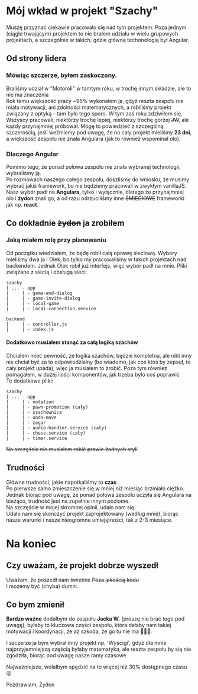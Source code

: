 ﻿# Mój wkład w projekt "Szachy"
Muszę przyznać ciekawie pracowało się nad tym projektem. Poza jednym (ciągle trwającym) projektem to nie brałem udziału w wielu grupowych projektach, a szczególnie w takich, gdzie główną techonologią był Angular.

## Od strony lidera
### Mówiąc szczerze, byłem zaskoczony. <br>
Braliśmy udział w "Motoroli" w tamtym roku, w trochę innym składzie, ale to nie ma znaczenia <br>
Rok temu większość pracy ~95% wykonałem ja, gdyż reszta zespołu nie miała motywacji, ani zdolności matematycznych, a robiliśmy projekt związany z optyką - tam było tego sporo. W tym zaś roku zdziwiłem się.
Wszyscy pracowali, niektórzy trochę lepiej, niektórzy trochę gorzej ~~JW~~, ale każdy przynajmniej próbował.
Mogę to powiedzieć z szczególną szczerością, jeśli weźmiemy pod uwagę, że na cały projekt mieliśmy **23 dni**, a większość zespołu nie znała Angulara (jak to również wspominał olo).

### Dlaczego Angular
Pomimo tego, że ponad połowa zespołu nie znała wybranej technologii, wybraliśmy ją. <br>
Po rozmowach naszego całego zespołu, doszliśmy do wniosku, że musimy wybrać jakiś framework, bo nie będziemy pracowali w zwykłym vanillaJS.
Nasz wybór padł na **Angulara**, tylko i wyłącznie, dlatego że przynajmniej olo i **żydon** znali go, a od razu odrzuciliśmy inne ~~ŚMIECIOWE~~ frameworki jak np. **react**.

## Co dokładnie ~~żydon~~ ja zrobiłem

### Jaką miałem rolę przy planowaniu
Od początku wiedziałem, że będę robił całą oprawę sieciową. Wybory mieliśmy dwa ja i Olek, bo tylko my pracowaliśmy w takich projektach nad backendem. Jednak Olek robił już interfejs, więc wybór padł na mnie. Pliki związane z siecią i obsługą sieci:

```plaintext
szachy
| ... - app
|     | - game-end-dialog
|     | - game-invite-dialog
|     | - local-game
|     | - local-connection.service

backend
|     | - controller.js
|     | - index.js
```

#### Dodatkowo musiałem stanąć za całą logiką szachów
Chciałem mieć pewność, że logika szachów, będzie kompletna, ale nikt inny nie chciał być za to odpowiedzialny (bo wiadomo, jak coś ktoś by zepsuł, to cały projekt upada), więc ja musiałem to zrobić. Poza tym również pomagałem, w dużej ilości komponentów, jak trzeba było coś poprawić <br>
Te dodatkowe pliki:

```plaintext
szachy
| ... - app
|     | - notation
|     | - pawn-promotion (cały)
|     | - szachownica
|     | - undo-move
|     | - zegar
|     | - audio-handler.service (cały)
|     | - chess.service (cały)
|     | - timer.service
```

~~Na szczęście nie musiałem robić prawie żadnych styli~~


## Trudności

Główne trudności, jakie napotkaliśmy to **czas** <br>
Po pierwsze samo zmieszczenie się w mniej niż miesiąc brzmiało ciężko. <br>
Jednak biorąc pod uwagę, że ponad połowa zespołu uczyła się Angulara na bieżąco, trudność jest na zupełnie innym poziome. <br>
Na szczęście w mojej skromnej opinii, udało nam się. <br>
Udało nam się skończyć projekt zaprojektowany (według mnie), biorąc nasze warunki i nasze nieogromne umiejętności, tak z 2-3 miesiące.

# Na koniec

## Czy uważam, że projekt dobrze wyszedł
Uważam, że poszedł nam świetnie ~~Poza jakością kodu~~<br>
I możemy być (chyba) dumni.

## Co bym zmienił
**Bardzo ważne** dodałbym do zespołu **Jacka W.** (proszę nie brać tego pod uwagę), byłaby to kluczowa części zespołu, która dałaby nam takiej motywacji i koordynacji, że aż szkoda, że go tu nie ma 🙏🙏🙏. <br>

I szczerze ja bym wybrał inny projekt np. 'Wyścigi', gdyż dla mnie najprzyjemniejszą częścią byłaby matematyka, ale reszta zespołu by się nie zgodziła, biorąc pod uwagę nasze ramy czasowe

Najważniejsze, wolałbym spędzić na to więcej niż 30% dostępnego czasu 😛

Pozdrawiam,
Żydon